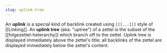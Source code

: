```yaml
---
slug: uplink-tree
---
```


An **uplink** is a special kind of backlink created using `[[[...]]]` style of [[Linking]]. An **uplink tree** (aka. "uptree") of a zettel is the subset of the [[folgezettel-heterarchy]] which branch off to the zettel. Uplink tree is displayed immediately above the zettel's title; all backlinks of the zettel are displayed immediately below the zettel's content.
